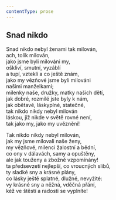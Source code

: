 ```yaml
---
contentType: prose
---
```


## Snad nikdo

Snad nikdo nebyl ženami tak milován,  
ach, tolik milován,  
jako jsme byli milováni my,  
oškliví, smutní, vyzáblí  
a tupí, vzteklí a co ještě znám,  
jako my vězňové jsme byli milováni  
našimi manželkami;  
milenky naše, družky, matky našich dětí,  
jak dobré, rozmilé jste byly k nám,  
jak obětavé, láskyplné, statečné,  
tak nikdo nikdy nebyl milován  
láskou, jíž nikde v světě rovné není,  
tak jako my, jako my uvěznění!

Tak nikdo nikdy nebyl milován,  
jak my jsme milovali naše ženy,  
my vězňové, milenci žalostní a bědní,  
co ony v dálavách, samy a opuštěny,  
ale jak touženy a zbožně vzpomínány!  
ta předsevzetí nejlepší, co vroucných slibů,  
ty sladké sny a krásné plány,  
co lásky ještě splatné, dlužné, nevyžité:  
vy krásné sny a něžná, vděčná přání,  
kéž ve štěstí a radosti se vyplníte!
